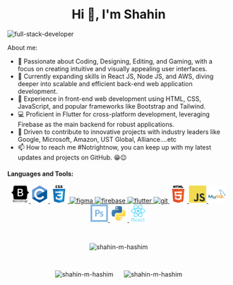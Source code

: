 <h1 align="center">Hi 👋, I'm Shahin</h1>

![full-stack-developer](https://github.com/shahin-m-hashim/shahin-m-hashim/assets/98640366/04ffa611-5d1c-4f64-85d7-cd5fba48064d)

About me:
- 👀 Passionate about Coding, Designing, Editing, and Gaming, with a focus on creating intuitive and visually appealing user interfaces.
- 🌱 Currently expanding skills in React JS, Node JS, and AWS, diving deeper into scalable and efficient back-end web application development.
- 💼 Experience in front-end web development using HTML, CSS, JavaScript, and popular frameworks like Bootstrap and Tailwind.
- 💻 Proficient in Flutter for cross-platform development, leveraging Firebase as the main backend for robust applications.
- 🚀 Driven to contribute to innovative projects with industry leaders like Google, Microsoft, Amazon, UST Global, Alliance....etc
- 📫 How to reach me #Notrightnow, you can keep up with my latest updates and projects on GitHub. 😁😉

<h4 align="left">Languages and Tools:</h4>
<p align="center"> <a href="https://getbootstrap.com" target="_blank" rel="noreferrer"> <img src="https://raw.githubusercontent.com/devicons/devicon/master/icons/bootstrap/bootstrap-plain-wordmark.svg" alt="bootstrap" width="40" height="40"/> </a> <a href="https://www.cprogramming.com/" target="_blank" rel="noreferrer"> <img src="https://raw.githubusercontent.com/devicons/devicon/master/icons/c/c-original.svg" alt="c" width="40" height="40"/> </a> <a href="https://www.w3schools.com/css/" target="_blank" rel="noreferrer"> <img src="https://raw.githubusercontent.com/devicons/devicon/master/icons/css3/css3-original-wordmark.svg" alt="css3" width="40" height="40"/> </a> <a href="https://www.figma.com/" target="_blank" rel="noreferrer"> <img src="https://www.vectorlogo.zone/logos/figma/figma-icon.svg" alt="figma" width="40" height="40"/> </a> <a href="https://firebase.google.com/" target="_blank" rel="noreferrer"> <img src="https://www.vectorlogo.zone/logos/firebase/firebase-icon.svg" alt="firebase" width="40" height="40"/> </a> <a href="https://flutter.dev" target="_blank" rel="noreferrer"> <img src="https://www.vectorlogo.zone/logos/flutterio/flutterio-icon.svg" alt="flutter" width="40" height="40"/> </a> <a href="https://git-scm.com/" target="_blank" rel="noreferrer"> <img src="https://www.vectorlogo.zone/logos/git-scm/git-scm-icon.svg" alt="git" width="40" height="40"/> </a> <a href="https://www.w3.org/html/" target="_blank" rel="noreferrer"> <img src="https://raw.githubusercontent.com/devicons/devicon/master/icons/html5/html5-original-wordmark.svg" alt="html5" width="40" height="40"/> </a> <a href="https://developer.mozilla.org/en-US/docs/Web/JavaScript" target="_blank" rel="noreferrer"> <img src="https://raw.githubusercontent.com/devicons/devicon/master/icons/javascript/javascript-original.svg" alt="javascript" width="40" height="40"/> </a> <a href="https://www.mysql.com/" target="_blank" rel="noreferrer"> <img src="https://raw.githubusercontent.com/devicons/devicon/master/icons/mysql/mysql-original-wordmark.svg" alt="mysql" width="40" height="40"/> </a> <a href="https://www.photoshop.com/en" target="_blank" rel="noreferrer"> <img src="https://raw.githubusercontent.com/devicons/devicon/master/icons/photoshop/photoshop-line.svg" alt="photoshop" width="40" height="40"/> </a> <a href="https://www.python.org" target="_blank" rel="noreferrer"> <img src="https://raw.githubusercontent.com/devicons/devicon/master/icons/python/python-original.svg" alt="python" width="40" height="40"/> </a> <a href="https://reactjs.org/" target="_blank" rel="noreferrer"> <img src="https://raw.githubusercontent.com/devicons/devicon/master/icons/react/react-original-wordmark.svg" alt="react" width="40" height="40"/> </a> </p>
<br>
<p align="center"><img src="https://github-readme-stats.vercel.app/api/top-langs?username=shahin-m-hashim&show_icons=true&locale=en&layout=compact&bg_color=000000&text_color=ffffff" alt="shahin-m-hashim" /></p>
<br>
<p align="center">
  <img src="https://github-readme-stats.vercel.app/api?username=shahin-m-hashim&show_icons=true&locale=en&bg_color=000000&text_color=ffffff" alt="shahin-m-hashim" style="margin-right: 20px;" />
  <img src="https://github-readme-streak-stats.herokuapp.com/?user=shahin-m-hashim&background=000000&stroke=ffffff&ring=ffffff&fire=ffffff&currStreakNum=ffffff&sideNums=ffffff&currStreakLabel=ffffff&sideLabels=ffffff&dates=ffffff" alt="shahin-m-hashim" />
</p>
<!---
shahin-m-hashim/shahin-m-hashim is a ✨ special ✨ repository because its `README.md` (this file) appears on your GitHub profile.
You can click the Preview link to take a look at your changes.
--->
